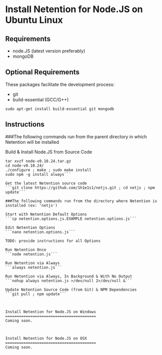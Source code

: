Install Netention for Node.JS on Ubuntu Linux
=============================================

Requirements
------------
*   node.JS (latest version preferably)
*   mongoDB

Optional Requirements
---------------------
These packages facilitate the development process:
*   git
*   build-essential (GCC/G++)

```sudo apt-get install build-essential git mongodb```

Instructions
------------

###The following commands run from the parent directory in which Netention will be installed

Build & Install Node.JS from Source Code
```wget http://nodejs.org/dist/v0.10.24/node-v0.10.24.tar.gz
tar xvzf node-v0.10.24.tar.gz 
cd node-v0.10.24/
./configure ; make ; sudo make install
sudo npm -g install always```

Get the latest Netention source code
```git clone https://github.com/1h1e1s1/netjs.git ; cd netjs ; npm update```

###The following commands run from the directory where Netention is installed (ex: 'netjs')

Start with Netention Default Options
```cp netention.options.js.EXAMPLE netention.options.js```

Edit Netention Options
```nano netention.options.js```

TODO: provide instructions for all Options

Run Netention Once
```node netention.js```

Run Netention via Always
```always netention.js```

Run Netention via Always, In Background & With No Output
```nohup always netention.js >/dev/null 2>/dev/null &```

Update Netention Source Code (from Git) & NPM Dependencies
```git pull ; npm update```



Install Netention for Node.JS on Windows
========================================
Coming soon.



Install Netention for Node.JS on OSX
========================================
Coming soon.

